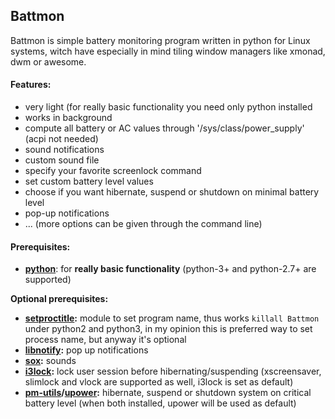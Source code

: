 ## Battmon
Battmon is simple battery monitoring program written in python for Linux systems, witch have especially in mind tiling window managers like xmonad, dwm or awesome.

#### Features:
* very light (for really basic functionality you need only python installed 
* works in background
* compute all battery or AC values through '/sys/class/power_supply' 
(acpi not needed)
* sound notifications
* custom sound file
* specify your favorite screenlock command
* set custom battery level values 
* choose if you want hibernate, suspend or shutdown on minimal battery level
* pop-up notifications
* ... 
 (more options can be given through the command line)

#### Prerequisites:
* **[python](http://python.org/download/)**: for **really basic functionality** (python-3+ and python-2.7+ are supported)

**Optional prerequisites:** 
* **[setproctitle](https://code.google.com/p/py-setproctitle/):** module to set program name, thus works `killall Battmon` under python2 and python3, 
in my opinion this is preferred way to set process name, but anyway it's optional  
* **[libnotify](https://developer.gnome.org/libnotify/):** pop up notifications
* **[sox](http://sox.sourceforge.net/):** sounds
* **[i3lock](http://i3wm.org/i3lock/):** lock user session before hibernating/suspending (xscreensaver, slimlock and vlock are supported as well, i3lock is set as default)
* **[pm-utils](http://pm-utils.freedesktop.org/wiki/)/[upower](http://upower.freedesktop.org/):** hibernate, suspend or shutdown system on critical battery level (when both installed, upower will be used as default)
